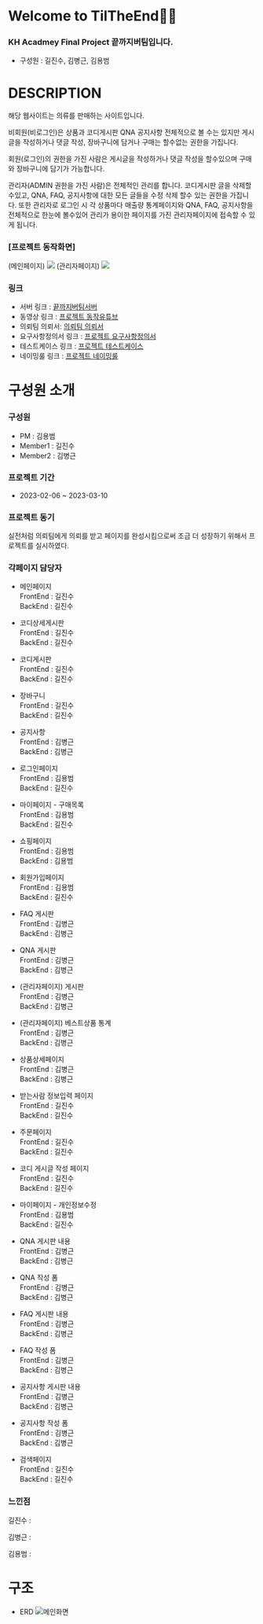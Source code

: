 # **Welcome to TilTheEnd👩‍💻**

### KH Acadmey Final Project **끝까지버팀**입니다.
- 구성원 : 길진수, 김병근, 김용범

# **DESCRIPTION**





해당 웹사이트는 의류를 판매하는 사이트입니다.   

비회원(비로그인)은 상품과 코디게시판 QNA 공지사항 전체적으로 볼 수는 있지만 게시글을 작성하거나 댓글 작성, 장바구니에 담거나 구매는 할수없는 권한을 가집니다.   

회원(로그인)의 권한을 가진 사람은 게시글을 작성하거나 댓글 작성을 할수있으며 구매와 장바구니에 담기가 가능합니다.

관리자(ADMIN 권한을 가진 사람)은 전체적인 관리를 합니다. 코디게시판 글을 삭제할수있고, QNA, FAQ, 공지사항에 대한 모든 글들을 수정 삭제 할수 있는 권한을 가집니다. 또한 관리자로 로그인 시 각 상품마다 매출량 통계페이지와  QNA, FAQ, 공지사항을 전체적으로 한눈에 볼수있어 관리가 용이한 페이지를 가진 관리자페이지에 접속할 수 있게 됩니다. 

### **[프로젝트 동작화면]**
<!-- ![메인화면](./refer/%EB%A9%94%EC%9D%B8%ED%99%94%EB%A9%B4.PNG) -->
(메인페이지)
<img src="./refer/%EB%A9%94%EC%9D%B8%ED%99%94%EB%A9%B4.PNG" width="%" height="" ></img>
(관리자페이지)
<img src="./refer/%EA%B4%80%EB%A6%AC%EC%9E%90%ED%99%94%EB%A9%B4.PNG" width="%" height=""></img>

### 링크
- 서버 링크 : [끝까지버팀서버](http://yongbeom.mynetgear.com:8080/)
- 동영상 링크 : [프로젝트 동작유튜브](https://youtu.be/3L9r1h21fWE)
- 의뢰팀 의뢰서: [의뢰팀 의뢰서](./refer/PT_Requestment_%EB%A7%9D%EA%B3%A0.pdf)
- 요구사항정의서 링크 : [프로젝트 요구사항정의서](./refer/%EB%81%9D%EA%B9%8C%EC%A7%80%EB%B2%84%ED%8C%80-%EC%9A%94%EA%B5%AC%EC%82%AC%ED%95%AD%EC%A0%95%EC%9D%98%EC%84%9C.xlsx)
- 테스트케이스 링크 : [프로젝트 테스트케이스](./refer/%EB%81%9D%EA%B9%8C%EC%A7%80%EB%B2%84%ED%8C%80-%ED%85%8C%EC%8A%A4%ED%8A%B8%EC%BC%80%EC%9D%B4%EC%8A%A4%20(1).xlsx)
- 네이밍룰 링크 : [프로젝트 네이밍룰](./refer/Naming_Rule_%EB%81%9D%EA%B9%8C%EC%A7%80%EB%B2%84%ED%8C%80.xlsx)

# **구성원 소개**
### 구성원
- PM : 김용범
- Member1 : 길진수
- Member2 : 김병근
### 프로젝트 기간
- 2023-02-06 ~ 2023-03-10
### 프로젝트 동기
실전처럼 의뢰팀에게 의뢰를 받고 페이지를 완성시킴으로써 조금 더 성장하기 위해서 프로젝트를 실시하였다.

### 각페이지 담당자
- 메인페이지   
FrontEnd : 길진수   
BackEnd : 길진수

- 코디상세게시판   
FrontEnd : 길진수   
BackEnd : 길진수

- 코디게시판   
FrontEnd : 길진수   
BackEnd : 길진수

- 장바구니   
FrontEnd : 길진수   
BackEnd : 길진수

- 공지사항   
FrontEnd : 김병근   
BackEnd : 김병근

- 로그인페이지   
FrontEnd : 김용범   
BackEnd : 길진수

- 마이페이지 - 구매목록   
FrontEnd : 김용범   
BackEnd : 길진수

- 쇼핑페이지   
FrontEnd : 김용범   
BackEnd : 김용범

- 회원가입페이지   
FrontEnd : 김용범   
BackEnd : 길진수

- FAQ 게시판   
FrontEnd : 김병근   
BackEnd : 김병근

- QNA 게시판   
FrontEnd : 김병근   
BackEnd : 김병근

- (관리자페이지) 게시판   
FrontEnd : 김병근   
BackEnd : 김병근

- (관리자페이지) 베스트상품 통계   
FrontEnd : 김병근   
BackEnd : 김병근

- 상품상세페이지   
FrontEnd : 김병근   
BackEnd : 김병근

- 받는사람 정보입력 페이지   
FrontEnd : 길진수   
BackEnd : 길진수

- 주문페이지   
FrontEnd : 길진수   
BackEnd : 길진수

- 코디 게시글 작성 페이지   
FrontEnd : 길진수   
BackEnd : 길진수

- 마이페이지 - 개인정보수정   
FrontEnd : 김용범   
BackEnd : 길진수

- QNA 게시판 내용   
FrontEnd : 김병근   
BackEnd : 김병근

- QNA 작성 폼  
FrontEnd : 김병근   
BackEnd : 김병근

- FAQ 게시판 내용  
FrontEnd : 김병근   
BackEnd : 김병근

- FAQ 작성 폼  
FrontEnd : 김병근   
BackEnd : 김병근

- 공지사항 게시판 내용  
FrontEnd : 김병근   
BackEnd : 김병근

- 공지사항 작성 폼  
FrontEnd : 김병근   
BackEnd : 김병근

- 검색페이지  
FrontEnd : 길진수   
BackEnd : 길진수


### **느낀점**
길진수 :   

김병근 :   

김용범 :

# **구조**
- ERD
![메인화면](./refer/tiltheend.png)
<!-- <img src="./refer/tiltheend.png" width="100%" height=""></img> -->